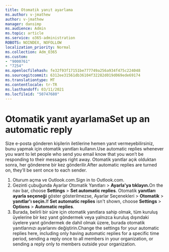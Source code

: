 ```yaml
---
title: Otomatik yanıt ayarlama
ms.author: v-jmathew
author: v-jmathew
manager: dansimp
ms.audience: Admin
ms.topic: article
ms.service: o365-administration
ROBOTS: NOINDEX, NOFOLLOW
localization_priority: Normal
ms.collection: Adm_O365
ms.custom:
- "9000761"
- "7254"
ms.openlocfilehash: fe32f93f17151be777749a256a934f475c224048
ms.sourcegitcommit: 6312ee31561db36104f32282d019d069ede69174
ms.translationtype: MT
ms.contentlocale: tr-TR
ms.lasthandoff: 03/11/2021
ms.locfileid: "50747680"
---
```

# <a name="set-up-an-automatic-reply"></a><span data-ttu-id="5dc7c-102">Otomatik yanıt ayarlama</span><span class="sxs-lookup"><span data-stu-id="5dc7c-102">Set up an automatic reply</span></span>

<span data-ttu-id="5dc7c-103">Size e-posta gönderen kişilerin iletilerine hemen yanıt vermeyebilirsiniz, bunu yapmak için otomatik yanıtları kullanın.</span><span class="sxs-lookup"><span data-stu-id="5dc7c-103">Use automatic replies whenever you want to let people who send you email know that you won’t be responding to their messages right away.</span></span> <span data-ttu-id="5dc7c-104">Otomatik yanıtlar açık olduktan sonra, her gönderene bir kez gönderilir.</span><span class="sxs-lookup"><span data-stu-id="5dc7c-104">After automatic replies are turned on, they’ll be sent once to each sender.</span></span>

1. <span data-ttu-id="5dc7c-105">Oturum açma ve Outlook.com.</span><span class="sxs-lookup"><span data-stu-id="5dc7c-105">Sign in to Outlook.com.</span></span>
2. <span data-ttu-id="5dc7c-106">Gezinti çubuğunda Ayarlar Otomatik Yanıtları  >  **Ayarla'ya tıklayın.**</span><span class="sxs-lookup"><span data-stu-id="5dc7c-106">On the nav bar, choose **Settings** > **Set automatic replies**.</span></span> <span data-ttu-id="5dc7c-107">Otomatik **yanıtları ayarla seçeneği** göster gösterilmezse, Ayarlar Seçenekleri   >  **Otomatik**  >  **yanıtlar'ı seçin.**</span><span class="sxs-lookup"><span data-stu-id="5dc7c-107">If **Set automatic replies** isn't shown, choose **Settings** > **Options** > **Automatic replies**.</span></span>
3. <span data-ttu-id="5dc7c-108">Burada, belirli bir süre için otomatik yanıtlara sahip olmak, tüm kuruluş üyelerine bir kez yanıt göndermek veya yalnızca kuruluş dışındaki üyelere yanıt göndermek de dahil olmak üzere, burada otomatik yanıtlarınızı ayarlarını değiştirin.</span><span class="sxs-lookup"><span data-stu-id="5dc7c-108">Change the settings for your automatic replies here, including only having automatic replies for a specific time period, sending a reply once to all members in your organization, or sending a reply only to members outside your organization.</span></span>

